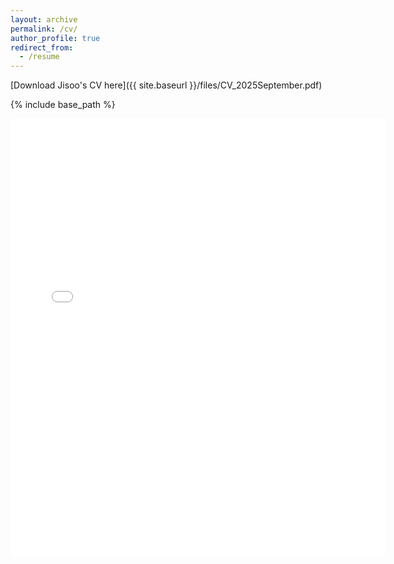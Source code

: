 ```yaml
---
layout: archive
permalink: /cv/
author_profile: true
redirect_from:
  - /resume
---
```

[Download Jisoo's CV here]({{ site.baseurl }}/files/CV_2025September.pdf)


{% include base_path %}

<embed src="{{ site.baseurl }}/files/CV_2025September.pdf" width="600" height="700" type='application/pdf'> 
